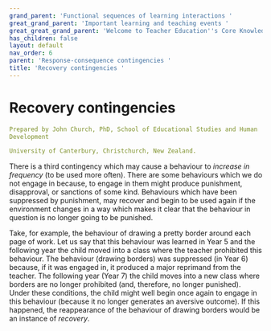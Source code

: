 ```yaml
---
grand_parent: 'Functional sequences of learning interactions '
great_grand_parent: 'Important learning and teaching events '
great_great_grand_parent: 'Welcome to Teacher Education''s Core Knowledge and Skills.'
has_children: false
layout: default
nav_order: 6
parent: 'Response-consequence contingencies '
title: 'Recovery contingencies '
---
```

# Recovery contingencies


```yaml
Prepared by John Church, PhD, School of Educational Studies and Human
Development

University of Canterbury, Christchurch, New Zealand.
```


There is a third contingency which may cause a behaviour to *increase in
frequency* (to be used more often). There are some behaviours which we
do not engage in because, to engage in them might produce punishment,
disapproval, or sanctions of some kind. Behaviours which have been
suppressed by punishment, may recover and begin to be used again if the
environment changes in a way which makes it clear that the behaviour in
question is no longer going to be punished.

Take, for example, the behaviour of drawing a pretty border around each
page of work. Let us say that this behaviour was learned in Year 5 and
the following year the child moved into a class where the teacher
prohibited this behaviour. The behaviour (drawing borders) was
suppressed (in Year 6) because, if it was engaged in, it produced a
major reprimand from the teacher. The following year (Year 7) the child
moves into a new class where borders are no longer prohibited (and,
therefore, no longer punished). Under these conditions, the child might
well begin once again to engage in this behaviour (because it no longer
generates an aversive outcome). If this happened, the reappearance of
the behaviour of drawing borders would be an instance of *recovery*.
